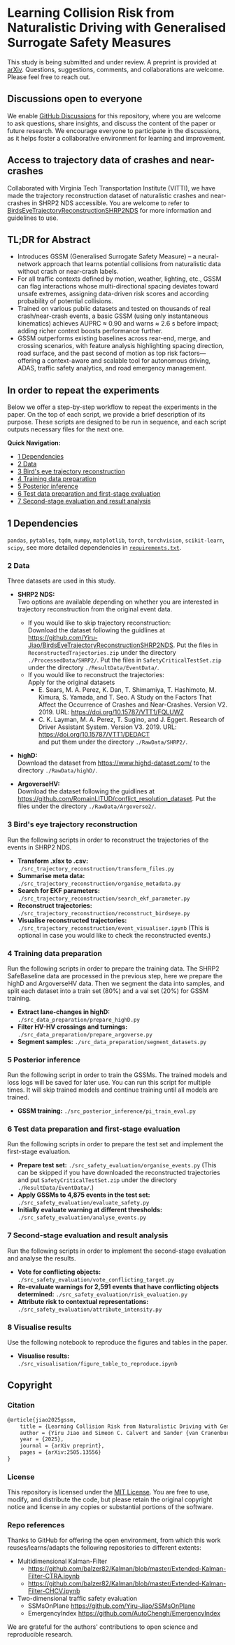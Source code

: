 # Learning Collision Risk from Naturalistic Driving with Generalised Surrogate Safety Measures
This study is being submitted and under review. A preprint is provided at [arXiv](https://arxiv.org/abs/2505.13556). Questions, suggestions, comments, and collaborations are welcome. Please feel free to reach out.

<!-- ## Directory of dynamic figures
Dynamic visualisations in this paper are saved in the folder [`./ResultData/DynamicFigures/`](ResultData/DynamicFigures/). Below we present the example in Figure 7 of a conflict 

<p align="center">
  <img src="ResultData/DynamicFigures/Figure7/Figure7.gif" alt="animated" width="75%" height="75%"/>
</p>
 -->

## Discussions open to everyone
We enable [GitHub Discussions](https://github.com/Yiru-Jiao/GSSM/discussions) for this repository, where you are welcome to ask questions, share insights, and discuss the content of the paper or future research. We encourage everyone to participate in the discussions, as it helps foster a collaborative environment for learning and improvement.

## Access to trajectory data of crashes and near-crashes
Collaborated with Virginia Tech Transportation Institute (VITTI), we have made the trajectory reconstruction dataset of naturalistic crashes and near-crashes in SHRP2 NDS accessible. You are welcome to refer to [BirdsEyeTrajectoryReconstructionSHRP2NDS](https://github.com/Yiru-Jiao/BirdsEyeTrajectoryReconstructionSHRP2NDS) for more information and guidelines to use.

## TL;DR for Abstract
- Introduces GSSM (Generalised Surrogate Safety Measure) – a neural-network approach that learns potential collisions from naturalistic data without crash or near-crash labels.
- For all traffic contexts defined by motion, weather, lighting, etc., GSSM can flag interactions whose multi-directional spacing deviates toward unsafe extremes, assigning data-driven risk scores and according probability of potential collisions.
- Trained on various public datasets and tested on thousands of real crash/near-crash events, a basic GSSM (using only instantaneous kinematics) achieves AUPRC ≈ 0.90 and warns ≈ 2.6 s before impact; adding richer context boosts performance further.
- GSSM outperforms existing baselines across rear-end, merge, and crossing scenarios, with feature analysis highlighting spacing direction, road surface, and the past second of motion as top risk factors—offering a context-aware and scalable tool for autonomous driving, ADAS, traffic safety analytics, and road emergency management.

## In order to repeat the experiments
Below we offer a step-by-step workflow to repeat the experiments in the paper. On the top of each script, we provide a brief description of its purpose. These scripts are designed to be run in sequence, and each script outputs necessary files for the next one.

**Quick Navigation:**
- [1 Dependencies](#1-dependencies)
- [2 Data](#2-data)
- [3 Bird's eye trajectory reconstruction](#3-birds-eye-trajectory-reconstruction)
- [4 Training data preparation](#training-data-preparation)
- [5 Posterior inference](#posterior-inference)
- [6 Test data preparation and first-stage evaluation](#test-data-preparation-and-first-stage-evaluation)
- [7 Second-stage evaluation and result analysis](#second-stage-evaluation-and-result-analysis)

## 1 Dependencies
`pandas`, `pytables`, `tqdm`, `numpy`, `matplotlib`, `torch`, `torchvision`, `scikit-learn`, `scipy`, see more detailed dependencies in [`requirements.txt`](requirements.txt).

### 2 Data
Three datasets are used in this study.
- **SHRP2 NDS:**  
  Two options are available depending on whether you are interested in trajectory reconstruction from the original event data.
  - If you would like to skip trajectory reconstruction:  
    Download the dataset following the guidlines at https://github.com/Yiru-Jiao/BirdsEyeTrajectoryReconstructionSHRP2NDS. Put the files in `ReconstructedTrajectories.zip` under the directory `./ProcessedData/SHRP2/`. Put the files in `SafetyCriticalTestSet.zip` under the directory `./ResultData/EventData/`.
  - If you would like to reconstruct the trajectories:  
    Apply for the original datasets 
    - E. Sears, M. A. Perez, K. Dan, T. Shimamiya, T. Hashimoto, M. Kimura, S. Yamada, and T. Seo. A Study on the Factors That Affect the Occurrence of Crashes and Near-Crashes. Version V2. 2019. URL: https://doi.org/10.15787/VTT1/FQLUWZ
    - C. K. Layman, M. A. Perez, T. Sugino, and J. Eggert. Research of Driver Assistant System. Version V3. 2019. URL: https://doi.org/10.15787/VTT1/DEDACT  
    and put them under the directory `./RawData/SHRP2/`.  

- **highD:**  
  Download the dataset from https://www.highd-dataset.com/ to the directory `./RawData/highD/`.
- **ArgoverseHV:**  
  Download the dataset following the guidlines at https://github.com/RomainLITUD/conflict_resolution_dataset. Put the files under the directory `./RawData/Argoverse2/`.

### 3 Bird's eye trajectory reconstruction
Run the following scripts in order to reconstruct the trajectories of the events in SHRP2 NDS. 
- **Transform .xlsx to .csv:** `./src_trajectory_reconstruction/transform_files.py`
- **Summarise meta data:** `./src_trajectory_reconstruction/organise_metadata.py`
- **Search for EKF parameters:** `./src_trajectory_reconstruction/search_ekf_parameter.py`
- **Reconstruct trajectories:** `./src_trajectory_reconstruction/reconstruct_birdseye.py`
- **Visualise reconstructed trajectories:** `./src_trajectory_reconstruction/event_visualiser.ipynb` (This is optional in case you would like to check the reconstructed events.)

### 4 Training data preparation
Run the following scripts in order to prepare the training data. The SHRP2 SafeBaseline data are processed in the previous step, here we prepare the highD and ArgoverseHV data. Then we segment the data into samples, and split each dataset into a train set (80%) and a val set (20%) for GSSM training.
- **Extract lane-changes in highD:** `./src_data_preparation/prepare_highD.py`
- **Filter HV-HV crossings and turnings:** `./src_data_preparation/prepare_argoverse.py`
- **Segment samples:** `./src_data_preparation/segment_datasets.py`

### 5 Posterior inference
Run the following script in order to train the GSSMs. The trained models and loss logs will be saved for later use. You can run this script for multiple times. It will skip trained models and continue training until all models are trained.
- **GSSM training:** `./src_posterior_inference/pi_train_eval.py`

### 6 Test data preparation and first-stage evaluation
Run the following scripts in order to prepare the test set and implement the first-stage evaluation.
- **Prepare test set:** `./src_safety_evaluation/organise_events.py` (This can be skipped if you have downloaded the reconstructed trajectories and put `SafetyCriticalTestSet.zip` under the directory `./ResultData/EventData/`.)
- **Apply GSSMs to 4,875 events in the test set:** `./src_safety_evaluation/evaluate_safety.py`
- **Initially evaluate warning at different thresholds:** `./src_safety_evaluation/analyse_events.py`

### 7 Second-stage evaluation and result analysis
Run the following scripts in order to implement the second-stage evaluation and analyse the results.
- **Vote for conflicting objects:** `./src_safety_evaluation/vote_conflicting_target.py`
- **Re-evaluate warnings for 2,591 events that have conflicting objects determined:** `./src_safety_evaluation/risk_evaluation.py`
- **Attribute risk to contextual representations:** `./src_safety_evaluation/attribute_intensity.py`

### 8 Visualise results
Use the following notebook to reproduce the figures and tables in the paper.
- **Visualise results:** `./src_visualisation/figure_table_to_reproduce.ipynb`


## Copyright

### Citation
```latex
@article{jiao2025gssm,
    title = {Learning Collision Risk from Naturalistic Driving with Generalised Surrogate Safety Measures},
    author = {Yiru Jiao and Simeon C. Calvert and Sander {van Cranenburgh} and Hans {van Lint}},
    year = {2025},
    journal = {arXiv preprint},
    pages = {arXiv:2505.13556}
}
```

### License
This repository is licensed under the [MIT License](LICENSE). You are free to use, modify, and distribute the code, but please retain the original copyright notice and license in any copies or substantial portions of the software.

### Repo references
Thanks to GitHub for offering the open environment, from which this work reuses/learns/adapts the following repositories to different extents:

- Multidimensional Kalman-Filter
  - https://github.com/balzer82/Kalman/blob/master/Extended-Kalman-Filter-CTRA.ipynb
  - https://github.com/balzer82/Kalman/blob/master/Extended-Kalman-Filter-CHCV.ipynb
- Two-dimensional traffic safety evaluation
  - SSMsOnPlane https://github.com/Yiru-Jiao/SSMsOnPlane
  - EmergencyIndex https://github.com/AutoChengh/EmergencyIndex

We are grateful for the authors' contributions to open science and reproducible research.
